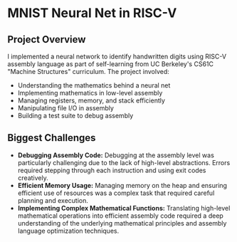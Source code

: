# MNIST Neural Net in RISC-V

## Project Overview

I implemented a neural network to identify handwritten digits using RISC-V assembly language as part of self-learning from UC Berkeley's CS61C "Machine Structures" curriculum. The project involved:
* Understanding the mathematics behind a neural net
* Implementing mathematics in low-level assembly
* Managing registers, memory, and stack efficiently
* Manipulating file I/O in assembly
* Building a test suite to debug assembly 

## Biggest Challenges

* **Debugging Assembly Code:** Debugging at the assembly level was particularly challenging due to the lack of high-level abstractions. Errors required stepping through each instruction and using exit codes creatively.
* **Efficient Memory Usage:** Managing memory on the heap and ensuring efficient use of resources was a complex task that required careful planning and execution.
* **Implementing Complex Mathematical Functions:** Translating high-level mathematical operations into efficient assembly code required a deep understanding of the underlying mathematical principles and assembly language optimization techniques.
